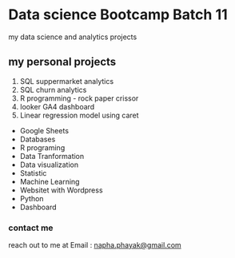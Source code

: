 # Data science Bootcamp Batch 11  
my data science and analytics projects

## my personal projects

1. SQL  suppermarket analytics
2. SQL churn analytics
3. R programming - rock paper crissor
4. looker GA4 dashboard
5.  Linear regression model using caret 


- Google Sheets
- Databases
- R programing
- Data Tranformation
- Data visualization
- Statistic
- Machine Learning
- Websitet with Wordpress
- Python
- Dashboard

### contact me
reach out to me at Email :  napha.phayak@gmail.com 










